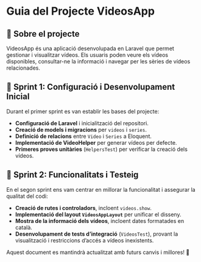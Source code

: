 # Guia del Projecte VideosApp

## 📌 Sobre el projecte
VideosApp és una aplicació desenvolupada en Laravel que permet gestionar i visualitzar vídeos. Els usuaris poden veure els vídeos disponibles, consultar-ne la informació i navegar per les sèries de vídeos relacionades.

## 🚀 Sprint 1: Configuració i Desenvolupament Inicial
Durant el primer sprint es van establir les bases del projecte:
- **Configuració de Laravel** i inicialització del repositori.
- **Creació de models i migracions** per `videos` i `series`.
- **Definició de relacions** entre `Video` i `Series` a Eloquent.
- **Implementació de VideoHelper** per generar vídeos per defecte.
- **Primeres proves unitàries** (`HelpersTest`) per verificar la creació dels vídeos.

## 🎯 Sprint 2: Funcionalitats i Testeig
En el segon sprint ens vam centrar en millorar la funcionalitat i assegurar la qualitat del codi:
- **Creació de rutes i controladors**, incloent `videos.show`.
- **Implementació del layout `VideosAppLayout`** per unificar el disseny.
- **Mostra de la informació dels vídeos**, incloent dates formatades en català.
- **Desenvolupament de tests d’integració** (`VideosTest`), provant la visualització i restriccions d’accés a vídeos inexistents.

Aquest document es mantindrà actualitzat amb futurs canvis i millores! 🚀

